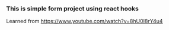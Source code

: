 ### This is simple form project using react hooks

Learned from https://www.youtube.com/watch?v=8hU0I8rY4u4
